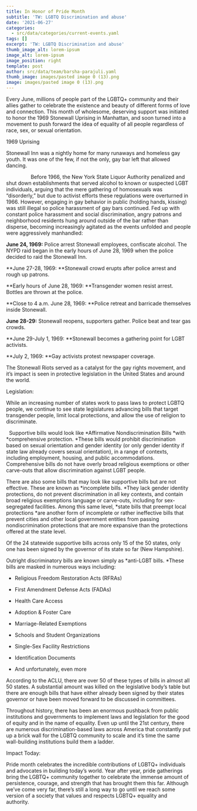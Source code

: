```yaml
---
title: In Honor of Pride Month
subtitle: 'TW: LGBTQ Discrimination and abuse'
date: '2021-06-27'
categories:
  - src/data/categories/current-events.yaml
tags: []
excerpt: 'TW: LGBTQ Discrimination and abuse'
thumb_image_alt: lorem-ipsum
image_alt: lorem-ipsum
image_position: right
template: post
author: src/data/team/barsha-parajuli.yaml
thumb_image: images/pasted image 0 (13).png
image: images/pasted image 0 (13).png
---
```

Every June, millions of people part of the LGBTQ+ community and their allies gather to celebrate the existence and beauty of different forms of love and connection. This month of wholesome, deserving support was initiated to honor the 1969 Stonewall Uprising in Manhattan, and soon turned into a movement to push forward the idea of equality of all people regardless of race, sex, or sexual orientation. 



1969 Uprising

Stonewall Inn was a nightly home for many runaways and homeless gay youth. It was one of the few, if not the only, gay bar left that allowed dancing.

                 Before 1966, the New York State Liquor Authority penalized and shut down establishments that served alcohol to known or suspected LGBT individuals, arguing that the mere gathering of homosexuals was “disorderly,” but due to activist efforts these regulations were overturned in 1966. However, engaging in gay behavior in public (holding hands, kissing) was still illegal so police harassment of gay bars continued. Fed up with constant police harassment and social discrimination, angry patrons and neighborhood residents hung around outside of the bar rather than disperse, becoming increasingly agitated as the events unfolded and people were aggressively manhandled:

**June 24, 1969:** Police arrest Stonewall employees, confiscate alcohol. The NYPD raid began in the early hours of June 28, 1969 when the police decided to raid the Stonewall Inn. 

**June 27-28, 1969: **Stonewall crowd erupts after police arrest and rough up patrons.

**Early hours of June 28, 1969: **Transgender women resist arrest. Bottles are thrown at the police.

**Close to 4 a.m. June 28, 1969: **Police retreat and barricade themselves inside Stonewall.

**June 28-29:** Stonewall reopens, supporters gather. Police beat and tear gas crowds.

**June 29-July 1, 1969: **Stonewall becomes a gathering point for LGBT activists.

**July 2, 1969: **Gay activists protest newspaper coverage.

The Stonewall Riots served as a catalyst for the gay rights movement, and it’s impact is seen in protective legislation in the United States and around the world.

Legislation: 

While an increasing number of states work to pass laws to protect LGBTQ people, we continue to see state legislatures advancing bills that target transgender people, limit local protections, and allow the use of religion to discriminate.

 	Supportive bills would look like *Affirmative Nondiscrimination Bills *with *comprehensive protection. *These bills would prohibit discrimination based on sexual orientation and gender identity (or only gender identity if state law already covers sexual orientation), in a range of contexts, including employment, housing, and public accommodations.  Comprehensive bills do not have overly broad religious exemptions or other carve-outs that allow discrimination against LGBT people.

There are also some bills that may look like supportive bills but are not effective. These are known as *incomplete bills. *They lack gender identity protections, do not prevent discrimination in all key contexts, and contain broad religious exemptions language or carve-outs, including for sex-segregated facilities. Among this same level, *state bills that preempt local protections *are another form of incomplete or rather ineffective bills that prevent cities and other local government entities from passing nondiscrimination protections that are more expansive than the protections offered at the state level. 

Of the 24 statewide supportive bills across only 15 of the 50 states, only one has been signed by the governor of its state so far (New Hampshire).

Outright discriminatory bills are known simply as *anti-LGBT bills. *These bills are masked in numerous ways including: 

*   Religious Freedom Restoration Acts (RFRAs)

*   First Amendment Defense Acts (FADAs)

*   Health Care Access

*   Adoption & Foster Care

*   Marriage-Related Exemptions

*   Schools and Student Organizations

*   Single-Sex Facility Restrictions

*   Identification Documents

*   And unfortunately, even more 

According to the ACLU, there are over 50 of these types of bills in almost all 50 states. A substantial amount was killed on the legislative body’s table but there are enough bills that have either already been signed by their states governor or have been moved forward to be discussed in committees. 

Throughout history, there has been an enormous pushback from public institutions and governments to implement laws and legislation for the good of equity and in the name of equality. Even up until the 21st century, there are numerous discrimination-based laws across America that constantly put up a brick wall for the LGBTQ community to scale and it’s time the same wall-building institutions build them a ladder. 

Impact Today:

Pride month celebrates the incredible contributions of LGBTQ+ individuals and advocates in building today’s world. Year after year, pride gatherings bring the LGBTQ+ community together to celebrate the immense amount of persistence, courage, and strength that has brought them this far. Although we’ve come very far, there’s still a long way to go until we reach some version of a society that values and respects LGBTQ+ equality and authority.
